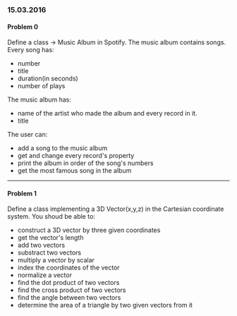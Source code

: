 ### 15.03.2016

#### Problem 0

Define a class -> Music Album in Spotify. The music album contains songs.   
Every song has:
* number  
* title  
* duration(in seconds)  
* number of plays

The music album has:
* name of the artist who made the album and every record in it.  
* title

The user can: 
* add a song to the music album  
* get and change every record's property  
* print the album in order of the song's numbers  
* get the most famous song in the album  

---

#### Problem 1

Define a class implementing a 3D Vector(x,y,z) in the Cartesian coordinate system. 
You shoud be able to:  
* construct a 3D vector by three given coordinates
* get the vector's length  
* add two vectors
* substract two vectors
* multiply a vector by scalar
* index the coordinates of the vector  
* normalize a vector  
* find the dot product of two vectors  
* find the cross product of two vectors  
* find the angle between two vectors  
* determine the area of a triangle by two given vectors from it  
